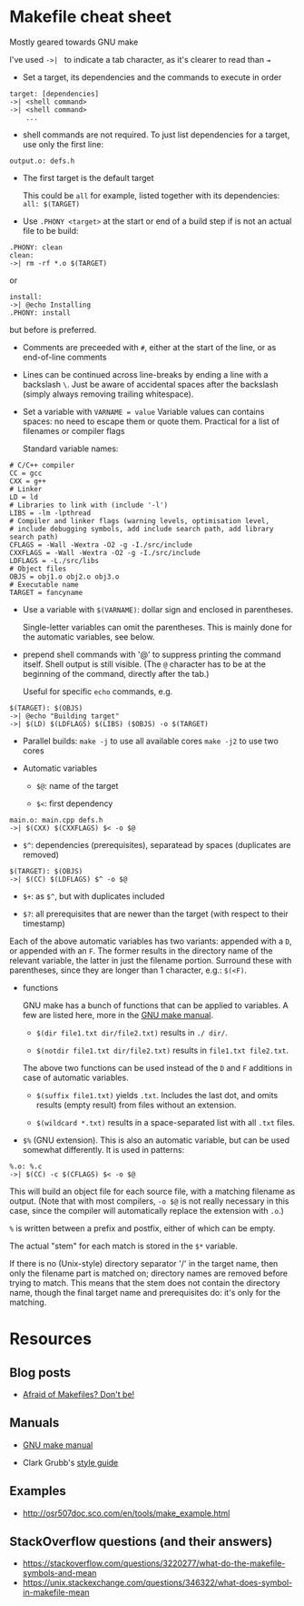 # Makefile cheat sheet

Mostly geared towards GNU make

I've used `->| ` to indicate a tab character, as it's clearer to read than `⇥`

* Set a target, its dependencies and the commands to execute in order
```
target: [dependencies]
->| <shell command>
->| <shell command>
    ...
```

* shell commands are not required. To just list dependencies for a target, use only the first line:
```
output.o: defs.h
```

* The first target is the default target

  This could be `all` for example, listed together with its dependencies:
  `all: $(TARGET)`
  
* Use `.PHONY <target>` at the start or end of a build step if <target> is not an actual file to be build:
```
.PHONY: clean
clean:
->| rm -rf *.o $(TARGET)
```
or
```
install:
->| @echo Installing
.PHONY: install
```
but before is preferred.

* Comments are preceeded with `#`, either at the start of the line, or as end-of-line comments

* Lines can be continued across line-breaks by ending a line with a backslash `\`. 
  Just be aware of accidental spaces after the backslash (simply always removing trailing whitespace).

* Set a variable with `VARNAME = value`
  Variable values can contains spaces: no need to escape them or quote them. Practical for a list of filenames or compiler flags

  Standard variable names:
```
# C/C++ compiler
CC = gcc  
CXX = g++
# Linker
LD = ld
# Libraries to link with (include '-l')
LIBS = -lm -lpthread
# Compiler and linker flags (warning levels, optimisation level, 
# include debugging symbols, add include search path, add library search path)
CFLAGS = -Wall -Wextra -O2 -g -I./src/include
CXXFLAGS = -Wall -Wextra -O2 -g -I./src/include
LDFLAGS = -L./src/libs
# Object files
OBJS = obj1.o obj2.o obj3.o
# Executable name
TARGET = fancyname
```

* Use a variable with `$(VARNAME)`: dollar sign and enclosed in parentheses.

  Single-letter variables can omit the parentheses. This is mainly done for the automatic variables, see below.
  
* prepend shell commands with '@' to suppress printing the command itself. Shell output is still visible.
  (The `@` character has to be at the beginning of the command, directly after the tab.)
  
  Useful for specific `echo` commands, e.g.
```
$(TARGET): $(OBJS)
->| @echo "Building target"
->| $(LD) $(LDFLAGS) $(LIBS) ($OBJS) -o $(TARGET)
```

* Parallel builds:
  `make -j` to use all available cores
  `make -j2` to use two cores

* Automatic variables

  * `$@`: name of the target

  * `$<`: first dependency
```
main.o: main.cpp defs.h
->| $(CXX) $(CXXFLAGS) $< -o $@
```

  * `$^`: dependencies (prerequisites), separatead by spaces (duplicates are removed)
```
$(TARGET): $(OBJS)
->| $(CC) $(LDFLAGS) $^ -o $@
```

  * `$+`: as `$^`, but with duplicates included
  
  * `$?`: all prerequisites that are newer than the target (with respect to their timestamp)
  
  Each of the above automatic variables has two variants: appended with a `D`, or appended with an `F`. 
  The former results in the directory name of the relevant variable, the latter in just the filename portion.
  Surround these with parentheses, since they are longer than 1 character, e.g.: `$(<F)`.
  
* functions

  GNU make has a bunch of functions that can be applied to variables. A few are listed here, more in the [GNU make manual](https://www.gnu.org/software/make/manual/html_node/File-Name-Functions.html#File-Name-Functions).
  
  * `$(dir file1.txt dir/file2.txt)` results in `./ dir/`.
  
  * `$(notdir file1.txt dir/file2.txt)` results in `file1.txt file2.txt`.
  
  The above two functions can be used instead of the `D` and `F` additions in case of automatic variables.
  
  * `$(suffix file1.txt)` yields `.txt`. Includes the last dot, and omits results (empty result) from files without an extension.
  
  * `$(wildcard *.txt)` results in a space-separated list with all `.txt` files.
  
* `$%` (GNU extension). 
  This is also an automatic variable, but can be used somewhat differently. It is used in patterns:
```
%.o: %.c
->| $(CC) -c $(CFLAGS) $< -o $@
```
  This will build an object file for each source file, with a matching filename as output.
  (Note that with most compilers, `-o $@` is not really necessary in this case, 
  since the compiler will automatically replace the extension with `.o`.)
  
  `%` is written between a prefix and postfix, either of which can be empty.

  The actual "stem" for each match is stored in the `$*` variable.
  
  If there is no (Unix-style) directory separator '/' in the target name, then only the filename part is matched on; directory names are removed before trying to match.
  This means that the stem does not contain the directory name, though the final target name and prerequisites do: it's only for the matching.
  
# Resources

## Blog posts

* [Afraid of Makefiles? Don't be!](https://matthias-endler.de/2017/makefiles/)


## Manuals

* [GNU make manual](https://www.gnu.org/software/make/manual/html_node/index.html)

* Clark Grubb's [style guide](http://clarkgrubb.com/makefile-style-guide)

## Examples

* http://osr507doc.sco.com/en/tools/make_example.html

## StackOverflow questions (and their answers)

* https://stackoverflow.com/questions/3220277/what-do-the-makefile-symbols-and-mean
* https://unix.stackexchange.com/questions/346322/what-does-symbol-in-makefile-mean